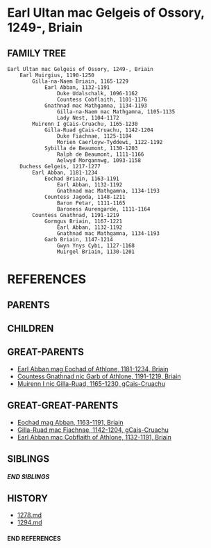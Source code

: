 # Earl Ultan mac Gelgeis of Ossory, 1249-, Briain

## FAMILY TREE
```
Earl Ultan mac Gelgeis of Ossory, 1249-, Briain
    Earl Muirgius, 1190-1250
        Gilla-na-Naem Briain, 1165-1229
            Earl Abban, 1132-1191
                Duke Udalschalk, 1096-1162
                Countess Cobflaith, 1101-1176
            Gnathnad mac Mathgamna, 1134-1193
                Gilla-na-Naem mac Mathgamna, 1105-1135
                Lady Nest, 1104-1172 
        Muirenn I gCais-Cruachu, 1165-1230
            Gilla-Ruad gCais-Cruachu, 1142-1204
                Duke Fiachnae, 1125-1184
                Morien Caerloyw-Tyddewi, 1122-1192
            Sybilla de Beaumont, 1130-1203
                Ralph de Beaumont, 1111-1166
                Aelwyd Morgannwg, 1093-1158
    Duchess Gelgeis, 1217-1277
        Earl Abban, 1181-1234
            Eochad Briain, 1163-1191
                Earl Abban, 1132-1192
                Gnathnad mac Mathgamna, 1134-1193
            Countess Jagoda, 1148-1211
                Baron Petar, 1111-1165
                Baroness Aurengarde, 1111-1164
        Countess Gnathnad, 1191-1219
            Gormgus Briain, 1167-1221
                Earl Abban, 1132-1192
                Gnathnad mac Mathgamna, 1134-1193
            Garb Briain, 1147-1214
                Gwyn Ynys Cybi, 1127-1168
                Muirgel Briain, 1130-1201
```


# REFERENCES

## PARENTS 

## CHILDREN 


## GREAT-PARENTS 
* [Earl Abban mag Eochad of Athlone, 1181-1234, Briain](abban_mag_eochad_1181.md)
* [Countess Gnathnad nic Garb of Athlone, 1191-1219, Briain](gnathnad_nic_garb_1191.md)
* [Muirenn I nic Gilla-Ruad, 1165-1230, gCais-Cruachu](muirenn_i_nic_gilla-ruad_1165.md)


## GREAT-GREAT-PARENTS 
* [Eochad mag Abban, 1163-1191, Briain](eochad_mag_abban_1163.md)
* [Gilla-Ruad mac Fiachnae, 1142-1204, gCais-Cruachu](gilla-ruad_mac_fiachnae_1142.md)
* [Earl Abban mac Cobflaith of Athlone, 1132-1191, Briain](abban_mac_cobflaith_1132.md)

## SIBLINGS

##### END SIBLINGS  
## HISTORY
* [1278.md](../h/1278.md)
* [1294.md](../h/1294.md)

#### END REFERENCES
